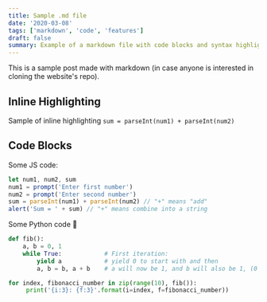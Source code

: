 ```yaml
---
title: Sample .md file
date: '2020-03-08'
tags: ['markdown', 'code', 'features']
draft: false
summary: Example of a markdown file with code blocks and syntax highlighting
---
```


This is a sample post made with markdown (in case anyone is interested in cloning the website's repo).

## Inline Highlighting

Sample of inline highlighting `sum = parseInt(num1) + parseInt(num2)`

## Code Blocks

Some JS code:

```javascript
let num1, num2, sum
num1 = prompt('Enter first number')
num2 = prompt('Enter second number')
sum = parseInt(num1) + parseInt(num2) // "+" means "add"
alert('Sum = ' + sum) // "+" means combine into a string
```

Some Python code 🐍

```python
def fib():
    a, b = 0, 1
    while True:            # First iteration:
        yield a            # yield 0 to start with and then
        a, b = b, a + b    # a will now be 1, and b will also be 1, (0 + 1)

for index, fibonacci_number in zip(range(10), fib()):
     print('{i:3}: {f:3}'.format(i=index, f=fibonacci_number))
```
